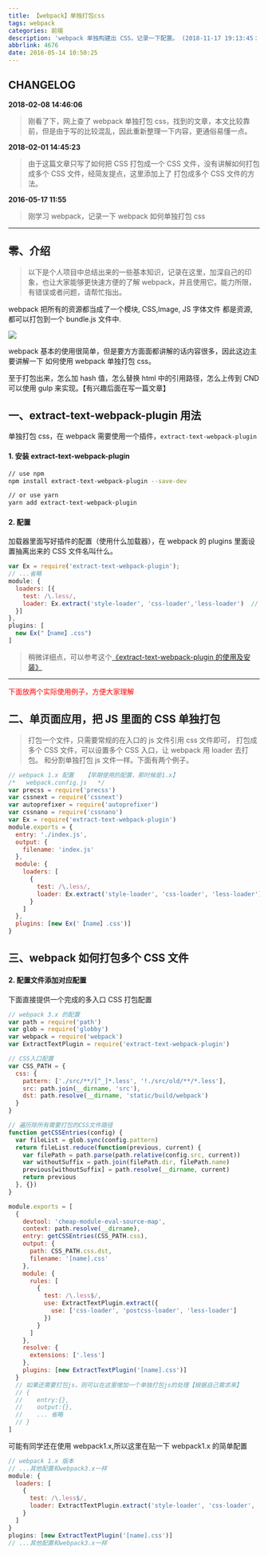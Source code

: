 ```yaml
---
title: 【webpack】单独打包css
tags: webpack
categories: 前端
description: 'webpack 单独构建出 CSS，记录一下配置。 (2018-11-17 19:13:45：目前看来，这个问题好简单， jiong~~)'
abbrlink: 4676
date: 2016-05-14 10:50:25
---
```


## CHANGELOG

**2018-02-08 14:46:06**

> 刚看了下，网上查了 webpack 单独打包 css，找到的文章，本文比较靠前，但是由于写的比较混乱，因此重新整理一下内容，更通俗易懂一点。

**2018-02-01 14:45:23**

> 由于这篇文章只写了如何把 CSS 打包成一个 CSS 文件，没有讲解如何打包成多个 CSS 文件，经简友提点，这里添加上了 打包成多个 CSS 文件的方法。

**2016-05-17 11:55**

> 刚学习 webpack，记录一下 webpack 如何单独打包 css

---

## 零、介绍

> 以下是个人项目中总结出来的一些基本知识，记录在这里，加深自己的印象，也让大家能够更快速方便的了解 webpack，并且使用它。能力所限，有错误或者问题，请帮忙指出。

webpack 把所有的资源都当成了一个模块, CSS,Image, JS 字体文件 都是资源, 都可以打包到一个 bundle.js 文件中.

![](https://ws3.sinaimg.cn/large/006tNc79gy1fo91iuba5mj31kw0tn0tp.jpg)

webpack 基本的使用很简单，但是要方方面面都讲解的话内容很多，因此这边主要讲解一下 如何使用 webpack 单独打包 css。

至于打包出来，怎么加 hash 值，怎么替换 html 中的引用路径，怎么上传到 CND 可以使用 gulp 来实现。【有兴趣后面在写一篇文章】

## 一、extract-text-webpack-plugin 用法

单独打包 css，在 webpack 需要使用一个插件，`extract-text-webpack-plugin`

#### 1. 安装 extract-text-webpack-plugin

```bash
// use npm
npm install extract-text-webpack-plugin --save-dev

// or use yarn
yarn add extract-text-webpack-plugin
```

#### 2. 配置

加载器里面写好插件的配置（使用什么加载器），在 webpack 的 plugins 里面设置抽离出来的 CSS 文件名叫什么。

```javascript
var Ex = require('extract-text-webpack-plugin');
// ...省略
module: {
  loaders: [{
    test: /\.less/,
    loader: Ex.extract('style-loader', 'css-loader','less-loader')  // 单独打包出CSS，这里配置注意下
  }]
},
plugins: [
  new Ex("【name】.css")
]
```

> 稍微详细点，可以参考这个[《extract-text-webpack-plugin 的使用及安装》](https://www.cnblogs.com/dyx-wx/p/6529447.html)

---

<font color="red">下面放两个实际使用例子，方便大家理解</font>

## 二、单页面应用，把 JS 里面的 CSS 单独打包

> 打包一个文件，只需要常规的在入口的 js 文件引用 css 文件即可， 打包成多个 CSS 文件，可以设置多个 CSS 入口，让 webpack 用 loader 去打包。 和分割单独打包 js 文件一样。下面有两个例子。

```javascript
// webpack 1.x 配置   【早期使用的配置，那时候是1.x】
/*   webpack.config.js   */
var precss = require('precss')
var cssnext = require('cssnext')
var autoprefixer = require('autoprefixer')
var cssnano = require('cssnano')
var Ex = require('extract-text-webpack-plugin')
module.exports = {
  entry: './index.js',
  output: {
    filename: 'index.js'
  },
  module: {
    loaders: [
      {
        test: /\.less/,
        loader: Ex.extract('style-loader', 'css-loader', 'less-loader') // 单独打包出CSS，这里配置注意下
      }
    ]
  },
  plugins: [new Ex('【name】.css')]
}
```

## 三、webpack 如何打包多个 CSS 文件

#### 2. 配置文件添加对应配置

下面直接提供一个完成的多入口 CSS 打包配置

```javascript
// webpack 3.x 的配置
var path = require('path')
var glob = require('globby')
var webpack = require('webpack')
var ExtractTextPlugin = require('extract-text-webpack-plugin')

// CSS入口配置
var CSS_PATH = {
  css: {
    pattern: ['./src/**/[^_]*.less', '!./src/old/**/*.less'],
    src: path.join(__dirname, 'src'),
    dst: path.resolve(__dirname, 'static/build/webpack')
  }
}

// 遍历除所有需要打包的CSS文件路径
function getCSSEntries(config) {
  var fileList = glob.sync(config.pattern)
  return fileList.reduce(function(previous, current) {
    var filePath = path.parse(path.relative(config.src, current))
    var withoutSuffix = path.join(filePath.dir, filePath.name)
    previous[withoutSuffix] = path.resolve(__dirname, current)
    return previous
  }, {})
}

module.exports = [
  {
    devtool: 'cheap-module-eval-source-map',
    context: path.resolve(__dirname),
    entry: getCSSEntries(CSS_PATH.css),
    output: {
      path: CSS_PATH.css.dst,
      filename: '[name].css'
    },
    module: {
      rules: [
        {
          test: /\.less$/,
          use: ExtractTextPlugin.extract({
            use: ['css-loader', 'postcss-loader', 'less-loader']
          })
        }
      ]
    },
    resolve: {
      extensions: ['.less']
    },
    plugins: [new ExtractTextPlugin('[name].css')]
  }
  // 如果还需要打包js，则可以在这里增加一个单独打包js的处理【根据自己需求来】
  // {
  //    entry:{},
  //    output:{},
  //    ... 省略
  // }
]
```

可能有同学还在使用 webpack1.x,所以这里在贴一下 webpack1.x 的简单配置

```javascript
// webpack 1.x 版本
// ...其他配置和webpack3.x一样
module: {
  loaders: [
    {
      test: /\.less$/,
      loader: ExtractTextPlugin.extract('style-loader', 'css-loader', 'postcss-loader', 'less-loader')
    }
  ]
}
plugins: [new ExtractTextPlugin('[name].css')]
// ...其他配置和webpack3.x一样
```
